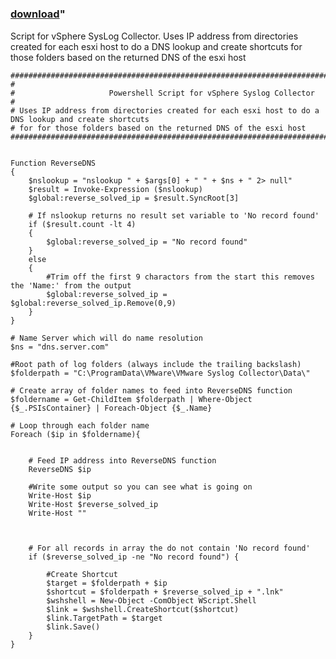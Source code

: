 ﻿---
pid:            5299
parent:         0
children:       
poster:         Coza73
title:          
date:           2014-07-11 22:25:04
format:         posh
---

# 

### [download](5299.ps1)"

Script for vSphere SysLog Collector. Uses IP address from directories created for each esxi host to do a DNS lookup and create shortcuts for those folders based on the returned DNS of the esxi host 

```posh
########################################################################################################
#                                                                                                     
#                     Powershell Script for vSphere Syslog Collector
# 
# Uses IP address from directories created for each esxi host to do a DNS lookup and create shortcuts
# for for those folders based on the returned DNS of the esxi host                                                                                                   
########################################################################################################


Function ReverseDNS
{
	$nslookup = "nslookup " + $args[0] + " " + $ns + " 2> null"
	$result = Invoke-Expression ($nslookup) 
	$global:reverse_solved_ip = $result.SyncRoot[3]

	# If nslookup returns no result set variable to 'No record found'
	if ($result.count -lt 4) 
	{
		$global:reverse_solved_ip = "No record found"
	}
	else
	{
		#Trim off the first 9 charactors from the start this removes the 'Name:' from the output
		$global:reverse_solved_ip = $global:reverse_solved_ip.Remove(0,9)
	}
}

# Name Server which will do name resolution
$ns = "dns.server.com"

#Root path of log folders (always include the trailing backslash)
$folderpath = "C:\ProgramData\VMware\VMware Syslog Collector\Data\"

# Create array of folder names to feed into ReverseDNS function
$foldername = Get-ChildItem $folderpath | Where-Object {$_.PSIsContainer} | Foreach-Object {$_.Name}

# Loop through each folder name
Foreach ($ip in $foldername){
	
	
	# Feed IP address into ReverseDNS function
	ReverseDNS $ip
	
	#Write some output so you can see what is going on
	Write-Host $ip
	Write-Host $reverse_solved_ip
	Write-Host ""
	
	
	
	# For all records in array the do not contain 'No record found' 
	if ($reverse_solved_ip -ne "No record found") {
		
		#Create Shortcut
		$target = $folderpath + $ip
		$shortcut = $folderpath + $reverse_solved_ip + ".lnk"
		$wshshell = New-Object -ComObject WScript.Shell
		$link = $wshshell.CreateShortcut($shortcut)
		$link.TargetPath = $target
		$link.Save()
	}
}
```
